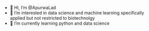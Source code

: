 - 👋 Hi, I’m @ApurwaLad
- 👀 I’m interested in data science and machine learning specifically applied but not restricted to biotechnolgy
- 🌱 I’m currently learning python and data science


<!---
ApurwaLad/ApurwaLad is a ✨ special ✨ repository because its `README.md` (this file) appears on your GitHub profile.
You can click the Preview link to take a look at your changes.
--->
